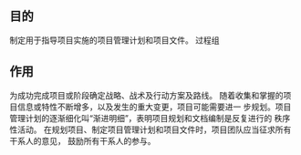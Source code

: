 
## 目的
制定用于指导项目实施的项目管理计划和项目文件。 过程组

## 作用
为成功完成项目或阶段确定战略、战术及行动方案及路线。
随着收集和掌握的项目信息或特性不断增多，以及发生的重大变更，项目可能需要进一 步规划。项目管理计划的逐渐细化叫“渐进明细”，表明项目规划和文档编制是反复进行的 秩序性活动。
在规划项目、制定项目管理计划和项目文件时，项目团队应当征求所有干系人的意见， 鼓励所有干系人的参与。